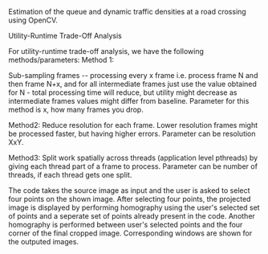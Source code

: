 Estimation of the queue and dynamic traffic densities at a road crossing using OpenCV.

Utility-Runtime Trade-Off Analysis

For utility-runtime trade-off analysis, we have the following methods/parameters:
Method 1:

Sub-sampling frames -- processing every x frame i.e. process frame N and then frame N+x, and for all intermediate frames just use the value obtained for N - total processing time will reduce, but utility might decrease as intermediate frames values might differ from baseline. Parameter for this method is x, how many frames you drop.


Method2:
Reduce resolution for each frame. Lower resolution frames might be processed faster, but having higher errors. Parameter can be resolution XxY.

Method3: 
Split work spatially across threads (application level pthreads) by giving each thread part of a frame to process. Parameter can be number of threads, if each thread gets one split.



The code takes the source image as input and the user is asked to select four points on the shown image. After selecting four points, the projected image is displayed by performing homography using the user's selected set of points and a seperate set of points already present in the code. Another homography is performed between user's selected points and the four corner of the final cropped image. Corresponding windows are shown for the outputed images.


